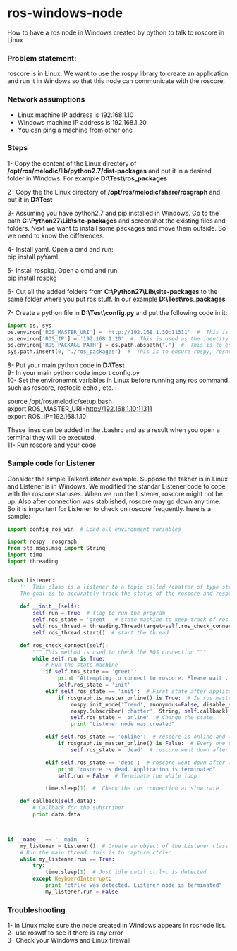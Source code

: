 # ros-windows-node
How to have a ros node in Windows created by python to talk to roscore in Linux

### Problem statement:  
roscore is in Linux. We want to use the rospy library to create an application and run it in Windows so that this node can communicate with the roscore.

### Network assumptions  
- Linux machine IP address is 192.168.1.10  
- Windows machine IP address is 192.168.1.20  
- You can ping a machine from other one

### Steps  
1- Copy the content of the Linux directory of **/opt/ros/melodic/lib/python2.7/dist-packages** and put it in a desired folder in Windows. For example **D:\Test\ros_packages**

2- Copy the the Linux directory of **/opt/ros/melodic/share/rosgraph** and put it in **D:\Test**  

3- Assuming you have python2.7 and pip installed in Windows. Go to the path **C:\Python27\Lib\site-packages** and screenshot the existing files and folders. Next we want to install some packages and move them outside. So we need to know the differences.

4- Install yaml. Open a cmd and run:  
pip install pyYaml

5- Install rospkg.  Open a cmd and run:  
pip install rospkg

6- Cut all the added folders from **C:\Python27\Lib\site-packages** to the same folder where you put ros stuff. In our example **D:\Test\ros_packages**

7- Create a python file in **D:\Test\config.py** and put the following code in it:
```python
import os, sys  
os.environ['ROS_MASTER_URI'] = 'http://192.168.1.30:11311'  #  This is to find ros master
os.environ['ROS_IP'] = '192.168.1.20'  #  This is used as the identity of the node in ros network
os.environ['ROS_PACKAGE_PATH'] = os.path.abspath(".")  #  This is to ensure rosgraph is known
sys.path.insert(0, "./ros_packages")  #  This is to ensure rospy, rosnode , etc packages are known
```
  
8- Put your main python code in  **D:\Test**   
9- In your main python code import config.py   
10- Set the environemnt variables in Linux before running any ros command such as roscore, rostopic echo , etc. :

source /opt/ros/melodic/setup.bash   
export ROS_MASTER_URI=http://192.168.1.10:11311   
export ROS_IP=192.168.1.10   

These lines can be added in the .bashrc and as a result when you open a terminal they will be executed.  
11- Run roscore and your code  

### Sample code for Listener
Consider the simple Talker/Listener example. Suppose the takher is in Linux and Listener is in Windows. We modified the standar Listener code to cope with the roscore statuses. When we run the Listener, roscore might not be up. Also after connection was stablished, roscore may go down any time. So it is important for Listener to check on roscore frequently. here is a sample:
```python
import config_ros_win  # Load all environment variables

import rospy, rosgraph
from std_msgs.msg import String
import time
import threading


class Listener:
    ''' This class is a listener to a topic called /chatter of type string published by talker node from Linux where the master is
    The goal is to accurately track the status of the roscore and respond appropriately.
     '''
    def __init__(self):
        self.run = True  # flag to run the program
        self.ros_state = 'greet'  # state machine to keep track of ros connection
        self.ros_thread = threading.Thread(target=self.ros_check_connect, args=())  # thread to check ROS connection
        self.ros_thread.start()  # start the thread

    def ros_check_connect(self):
        """ This method is used to check the ROS connection """
        while self.run is True:
            # Run the state machine
            if self.ros_state == 'greet':
                print "Attempting to connect to roscore. Please wait ... "
                self.ros_state = 'init'
            elif self.ros_state == 'init':  # First state after application started when it is not connected to the roscore
                if rosgraph.is_master_online() is True:  # Is ros master up and running?
                    rospy.init_node('Trend', anonymous=False, disable_signals=True)  # Start the node
                    rospy.Subscriber('chatter', String, self.callback)  # subscribe to a topic called /chatter
                    self.ros_state = 'online'  # Change the state
                    print "Listener node was created"

            elif self.ros_state == 'online':  # roscore is online and we are connected to it
                if rosgraph.is_master_online() is False:  # Every one second check the ros master
                    self.ros_state = 'dead'  # roscore went down after this listener established connection to it

            elif self.ros_state == 'dead':  # roscore went down after we connected to it. rospy cannot reconnect to roscore and it has to restart
                print "roscore is dead. Application is terminated"
                self.run = False  # Terminate the while loop

            time.sleep(1)  #  Check the ros connection at slow rate

    def callback(self,data):
        # Callback for the subscriber
        print data.data



if __name__ == '__main__':
    my_listener = Listener()  # Create an object of the Listener class
    # Run the main thread. this is to capture ctrl+c
    while my_listener.run == True:
        try:
            time.sleep(1)  # Just idle until ctrl+c is detected
        except KeyboardInterrupt:
            print "ctrl+c was detected. Listener node is terminated"
            my_listener.run = False

```

### Troubleshooting
1- In Linux make sure the node created in Windows appears in rosnode list.   
2- use roswtf to see if there is any error  
3- Check your Windows and Linux firewall


